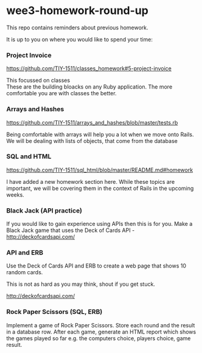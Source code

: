# wee3-homework-round-up

This repo contains reminders about previous homework.

It is up to you on where you would like to spend your time:

### Project Invoice  
https://github.com/TIY-1511/classes_homework#5-project-invoice

This focussed on classes   
These are the building bloacks on any Ruby application. The more comfortable you are with classes the better.

### Arrays and Hashes
https://github.com/TIY-1511/arrays_and_hashes/blob/master/tests.rb

Being comfortable with arrays will help you a lot when we move onto Rails. We will be dealing with lists of objects, that come from the database

### SQL and HTML
https://github.com/TIY-1511/sql_html/blob/master/README.md#homework

I have added a new homework section here. While these topics are important, we will be covering them in the context of Rails in the upcoming weeks. 

### Black Jack (API practice)

If you would like to gain experience using APIs then this is for you. Make a Black Jack game that uses the Deck of Cards API - http://deckofcardsapi.com/

### API and ERB
Use the Deck of Cards API and ERB to create a web page that shows 10 random cards. 

This is not as hard as you may think, shout if you get stuck.

http://deckofcardsapi.com/

### Rock Paper Scissors (SQL, ERB)

Implement a game of Rock Paper Scissors. Store each round and the result in a database row. After each game, generate an HTML report which shows the games played so far e.g. the computers choice, players choice, game result.


